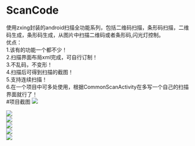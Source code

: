 # ScanCode
使用zxing封装的android扫描全功能系列，包括二维码扫描，条形码扫描，二维码生成，条形码生成，从图片中扫描二维码或者条形码,闪光灯控制。<br/>
优点：<br/>
    1.该有的功能一个都不少！<br/>
    2.扫描界面布局xml完成，可自行订制！<br/>
    3.不乱码，不变形！<br/>
    4.扫描后可得到扫描的截图！<br/>
    5.支持连续扫描！<br/>
    6.在一个项目中可多处使用，根据CommonScanActivity在多写一个自己的扫描界面就行了！<br/>
#项目截图
![](https://github.com/liang530/ScanCode/raw/master/images/main.png)<br/>

![](https://github.com/liang530/ScanCode/raw/master/images/createCode.png)<br/>
![](https://github.com/liang530/ScanCode/raw/master/images/scanCode.png)<br/>
![](https://github.com/liang530/ScanCode/raw/master/images/scan2code.png.png)<br/>
![](https://github.com/liang530/ScanCode/raw/master/images/scan_bar_code.png)<br/>
![](https://github.com/liang530/ScanCode/raw/master/images/scan_photo.png)<br/>
